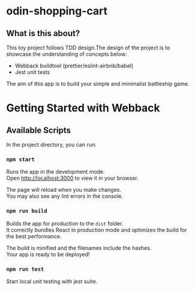 # odin-shopping-cart

## What is this about?

This toy project follows TDD design.The design of the project is to showcase the understanding of concepts below:

- Webback buildtool (prettier/eslint-airbnb/babel)
- Jest unit tests

The aim of this app is to build your simple and minimalist battleship game.

# Getting Started with Webback

## Available Scripts

In the project directory, you can run:

### `npm start`

Runs the app in the development mode.\
Open [http://localhost:3000](http://localhost:3000) to view it in your browser.

The page will reload when you make changes.\
You may also see any lint errors in the console.

### `npm run build`

Builds the app for production to the `dist` folder.\
It correctly bundles React in production mode and optimizes the build for the best performance.

The build is minified and the filenames include the hashes.\
Your app is ready to be deployed!

### `npm run test`

Start local unit testing with jest suite.
